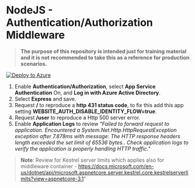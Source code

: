 # NodeJS - Authentication/Authorization Middleware

>**The purpose of this repository is intended just for training material and it is not recommended to take this as a reference for production scenarios.**

[![Deploy to Azure](https://aka.ms/deploytoazurebutton)](https://portal.azure.com/#create/Microsoft.Template/uri/https%3A%2F%2Fraw.githubusercontent.com%2Fazureossd%2Fappsreadynext-nodejs-easyauth-1%2Fmaster%2Ftemplate.json)

1. Enable **Authentication/Authorization**, select **App Service Authentication** On, and **Log in with Azure Active Directory**.
2. Select **Express** and save.
3. Request **/** to reproduce a **http 431 status code**, to fix this add this app setting **WEBSITE_AUTH_DISABLE_IDENTITY_FLOW=true**.
4. Request **/user** to reproduce a Http 500 server error.
5. Enable **Application Logs** to review *"Failed to forward request to application. Encountered a System.Net.Http.HttpRequestException exception after 7.878ms with message: The HTTP response headers length exceeded the set limit of 65536 bytes.. Check application logs to verify the application is properly handling HTTP traffic."* 

> **Note**: Review for Kestrel server limits which applies also for middleware container - https://docs.microsoft.com/en-us/dotnet/api/microsoft.aspnetcore.server.kestrel.core.kestrelserverlimits?view=aspnetcore-3.1"

